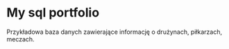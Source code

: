# My sql portfolio
Przykładowa baza danych zawierające informację o drużynach, piłkarzach, meczach.
